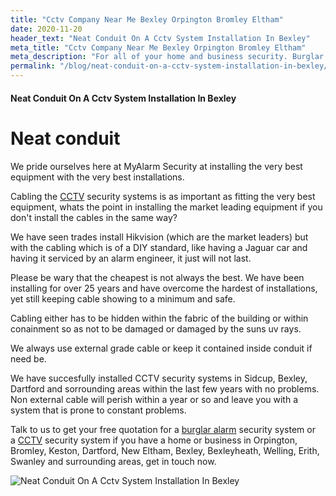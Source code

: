 ```yaml
---
title: "Cctv Company Near Me Bexley Orpington Bromley Eltham"
date: 2020-11-20
header_text: "Neat Conduit On A Cctv System Installation In Bexley"
meta_title: "Cctv Company Near Me Bexley Orpington Bromley Eltham"
meta_description: "For all of your home and business security. Burglar Alarm Servicing, Burglar Alarm Installation, Alarm Battery and CCTV. Call 020 8302 4065 or email us."
permalink: "/blog/neat-conduit-on-a-cctv-system-installation-in-bexley/"
---
```


#### Neat Conduit On A Cctv System Installation In Bexley

# Neat conduit

We pride ourselves here at MyAlarm Security at installing the very best equipment with the very best installations.

Cabling the [CCTV](/categories/cctv/) security systems is as important as fitting the very best equipment, whats the point in installing the market leading equipment if you don\'t install the cables in the same way?

We have seen trades install Hikvision (which are the market leaders) but with the cabling which is of a DIY standard, like having a Jaguar car and having it serviced by an alarm engineer, it just will not last.

Please be wary that the cheapest is not always the best. We have been installing for over 25 years and have overcome the hardest of installations, yet still keeping cable showing to a minimum and safe.

Cabling either has to be hidden within the fabric of the building or within conainment so as not to be damaged or damaged by the suns uv rays.

We always use external grade cable or keep it contained inside conduit if need be.

We have succesfully installed CCTV security systems in Sidcup, Bexley, Dartford and sorrounding areas within the last few years with no problems. Non external cable will perish within a year or so and leave you with a system that is prone to constant problems.

Talk to us to get your free quotation for a [burglar alarm](/categories/burglar-alarms/) security system or a [CCTV](/categories/cctv/) security system if you have a home or business in Orpington, Bromley, Keston, Dartford, New Eltham, Bexley, Bexleyheath, Welling, Erith, Swanley and surrounding areas, get in touch now.

![Neat Conduit On A Cctv System Installation In Bexley](https://res.cloudinary.com/kbs/image/upload/bg3dwhda1feftfxsqocq.jpg)